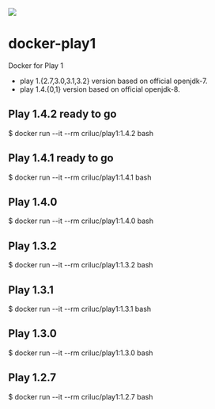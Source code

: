 [![](https://badge.imagelayers.io/criluc/play1:latest.svg)](https://imagelayers.io/?images=criluc/play1:latest 'Get your own badge on imagelayers.io')

docker-play1
============

Docker for Play 1
  - play 1.{2.7,3.0,3.1,3.2} version based on official openjdk-7.
  - play 1.4.{0,1} version based on official openjdk-8.


Play 1.4.2 ready to go
-----------------------

$ docker run --it --rm criluc/play1:1.4.2 bash

Play 1.4.1 ready to go
-----------------------

$ docker run --it --rm criluc/play1:1.4.1 bash

Play 1.4.0
-----------------------

$ docker run --it --rm criluc/play1:1.4.0 bash

Play 1.3.2
-----------------------

$ docker run --it --rm criluc/play1:1.3.2 bash

Play 1.3.1
-----------------------

$ docker run --it --rm criluc/play1:1.3.1 bash

Play 1.3.0
-----------------------

$ docker run --it --rm criluc/play1:1.3.0 bash

Play 1.2.7
-----------------------

$ docker run --it --rm criluc/play1:1.2.7 bash